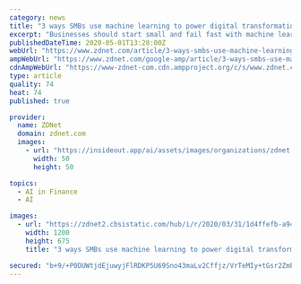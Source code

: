 ```yaml
---
category: news
title: "3 ways SMBs use machine learning to power digital transformation"
excerpt: "Businesses should start small and fail fast with machine learning (ML) projects to get the best ROI. Some of the most common use cases for small- to medium-sized businesses (SMBs) include fraud detection,"
publishedDateTime: 2020-05-01T13:28:00Z
webUrl: "https://www.zdnet.com/article/3-ways-smbs-use-machine-learning-to-power-digital-transformation/"
ampWebUrl: "https://www.zdnet.com/google-amp/article/3-ways-smbs-use-machine-learning-to-power-digital-transformation/"
cdnAmpWebUrl: "https://www-zdnet-com.cdn.ampproject.org/c/s/www.zdnet.com/google-amp/article/3-ways-smbs-use-machine-learning-to-power-digital-transformation/"
type: article
quality: 74
heat: 74
published: true

provider:
  name: ZDNet
  domain: zdnet.com
  images:
    - url: "https://insideout.app/ai/assets/images/organizations/zdnet.com-50x50.jpg"
      width: 50
      height: 50

topics:
  - AI in Finance
  - AI

images:
  - url: "https://zdnet2.cbsistatic.com/hub/i/r/2020/03/31/1d4ffefb-a94f-4bc2-89b4-b9f1d7257e4b/thumbnail/1200x675/3c077c568da3486c12635990b915a508/20200330-sf-april.jpg"
    width: 1200
    height: 675
    title: "3 ways SMBs use machine learning to power digital transformation"

secured: "b+9/+P0DUWtjdEjuwyjFlRDKP5U69Sno43maLv2Cffjz/VrTeMIy+tGsr2ZmP18NcejQlzcY9h0JXbN+7Ulgf4TWj1jrg0WrWzsRsUtX18UE25P3iTukRpKWrE80TdULzFMcr6C2+FIRZ52OVzxAQiU6RJfx7NLa/iBYx/gPJuMG1bGkCwxj69VTblWKX6tnLTJ2/R4TusDxyivI+yLUonu+XaAu3fywW7EkZbNq/G5kb5nHXRJHMzdEbwCaQPj3hqlJ9gnShyJ2hKAHXnB1migAMr6y8P7LhH5s3CiS0F15WrnDGv+WCMG2k7wpLQ1R;lsK1qY4+scSZwlcbFEZWtQ=="
---
```


